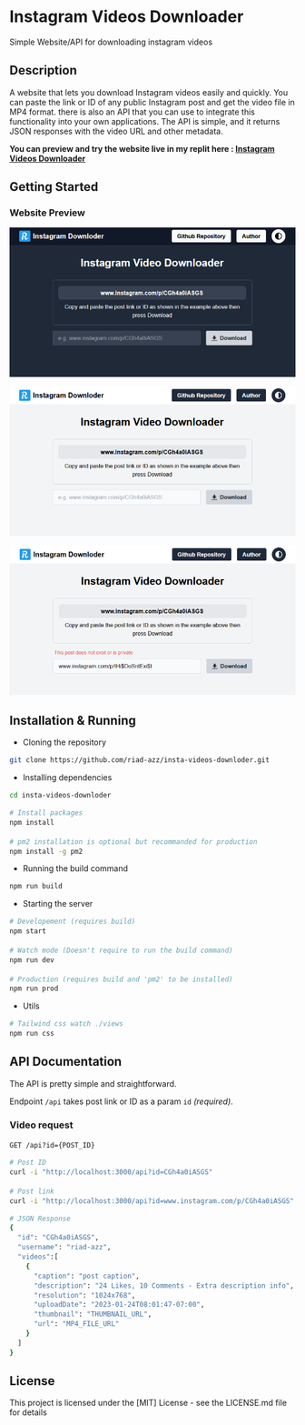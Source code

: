 # Instagram Videos Downloader

Simple Website/API for downloading instagram videos

## Description

A website that lets you download Instagram videos easily and quickly. You can paste the link or ID of any public Instagram post and get the video file in MP4 format. there is also an API that you can use to integrate this functionality into your own applications. The API is simple, and it returns JSON responses with the video URL and other metadata.

**You can preview and try the website live in my replit here : [Instagram Videos Downloader](https://insta-vids-downloder.riadazzoun.repl.co)**

## Getting Started

### Website Preview

![webpage preview image](screenshots/sc-01.png)

![webpage preview image](screenshots/sc-02.png)

![webpage preview image](screenshots/sc-03.png)

## Installation & Running

- Cloning the repository

```bash
git clone https://github.com/riad-azz/insta-videos-downloder.git
```

- Installing dependencies

```bash
cd insta-videos-downloder
```

```bash
# Install packages
npm install

# pm2 installation is optional but recommanded for production
npm install -g pm2
```

- Running the build command

```bash
npm run build
```

- Starting the server

```bash
# Developement (requires build)
npm start

# Watch mode (Doesn't require to run the build command)
npm run dev

# Production (requires build and 'pm2' to be installed)
npm run prod
```

- Utils

```bash
# Tailwind css watch ./views
npm run css
```

## API Documentation

The API is pretty simple and straightforward.

Endpoint `/api` takes post link or ID as a param `id` _(required)_.

### Video request

`GET /api?id={POST_ID}`

```bash
# Post ID
curl -i "http://localhost:3000/api?id=CGh4a0iASGS"

# Post link
curl -i "http://localhost:3000/api?id=www.instagram.com/p/CGh4a0iASGS"
```

```bash
# JSON Response
{
  "id": "CGh4a0iASGS",
  "username": "riad-azz",
  "videos":[
    {
      "caption": "post caption",
      "description": "24 Likes, 10 Comments - Extra description info",
      "resolution": "1024x768",
      "uploadDate": "2023-01-24T08:01:47-07:00",
      "thumbnail": "THUMBNAIL_URL",
      "url": "MP4_FILE_URL"
    }
  ]
}
```

## License

This project is licensed under the [MIT] License - see the LICENSE.md file for details
